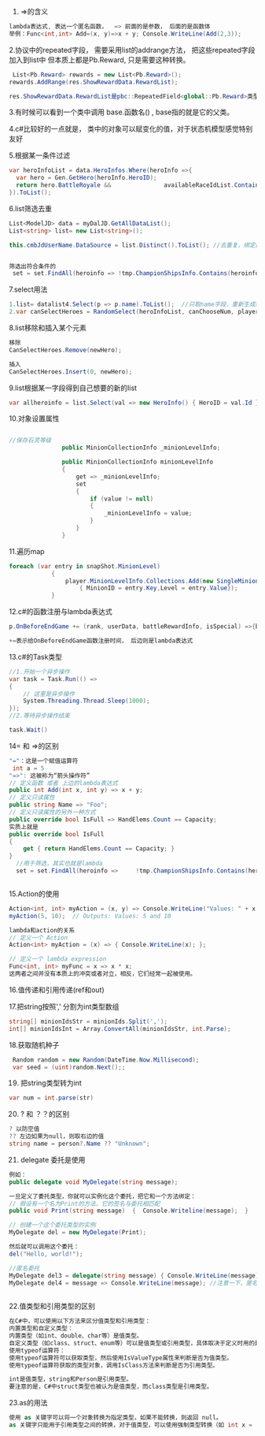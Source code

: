 1. =>的含义

~~~c#
lambda表达式, 表达一个匿名函数，  => 前面的是参数， 后面的是函数体
举例：Func<int,int> Add=(x, y)=>x + y; Console.WriteLine(Add(2,3));
~~~

2.协议中的repeated字段， 需要采用list的addrange方法， 把这些repeated字段加入到list中
但本质上都是Pb.Reward, 只是需要这种转换。

~~~c#
 List<Pb.Reward> rewards = new List<Pb.Reward>();
rewards.AddRange(res.ShowRewardData.RewardList);

res.ShowRewardData.RewardList是pbc::RepeatedField<global::Pb.Reward>类型的
~~~



3.有时候可以看到一个类中调用 base.函数名() , base指的就是它的父类。

4.c#比较好的一点就是， 类中的对象可以赋变化的值，对于状态机模型感觉特别友好

5.根据某一条件过滤

~~~c#
var heroInfoList = data.HeroInfos.Where(heroInfo =>{
  var hero = Gen.GetHero(heroInfo.HeroID);
  return hero.BattleRoyale && 			    availableRaceIdList.Contains(hero.RaceID);//是否包含
}).ToList();
~~~

6.list筛选去重

~~~c#
List<ModelJD> data = myDalJD.GetAllDataList(); 
List<string> list= new List<string>();

this.cmbJdUserName.DataSource = list.Distinct().ToList(); //去重复，绑定数据后面要加ToList()


筛选出符合条件的
 set = set.FindAll(heroinfo => !tmp.ChampionShipsInfo.Contains(heroinfo.HeroID));
~~~

7.select用法

~~~c#
1.list= datalist4.Select(p => p.name).ToList();  //只取name字段，重新生成新的List集合
2.var canSelectHeroes = RandomSelect(heroInfoList, canChooseNum, player).Select(heroInfo => Gen.GetHero(heroInfo.HeroID)).ToList(); //会把GetHero表项返回，RandomSelect本来返回的是List<HeroInfo>，经过Select后变成了List<Hero>类型
~~~

8.list移除和插入某个元素

~~~c#
移除
CanSelectHeroes.Remove(newHero);

插入
CanSelectHeroes.Insert(0, newHero);
~~~

9.list根据某一字段得到自己想要的新的list

~~~c#
var allheroinfo = list.Select(val => new HeroInfo() { HeroID = val.Id }).ToList();
~~~



10.对象设置属性

~~~c#

//保存石灵等级
               public MinionCollectionInfo _minionLevelInfo;

               public MinionCollectionInfo minionLevelInfo
               {
                   get => _minionLevelInfo;
                   set
                   {
                       if (value != null)
                       {
                           _minionLevelInfo = value;
                       }
                   }
               }
~~~

11.遍历map

~~~c#
foreach (var entry in snapShot.MinionLevel)
            {
                player.MinionLevelInfo.Collections.Add(new SingleMinionCollectionInfo()
                    { MinionID = entry.Key,Level = entry.Value});
            }
~~~

12.c#的函数注册与lambda表达式

~~~c#
p.OnBeforeEndGame += (rank, userData, battleRewardInfo, isSpecial) =>{balaba}

+=表示给OnBeforeEndGame函数注册时间， 后边则是lambda表达式
~~~

13.c#的Task类型

~~~c#
//1.开始一个异步操作 
var task = Task.Run(() =>
{
    // 这里是异步操作
    System.Threading.Thread.Sleep(1000);
});
//2.等待异步操作结束

task.Wait()

~~~

14= 和 =>的区别

~~~C#
"="：这是一个赋值运算符
 int a = 5
"=>": 这被称为“箭头操作符”
// 定义函数 或者 上边的lambda表达式
public int Add(int x, int y) => x + y;
// 定义只读属性
public string Name => "Foo";
// 定义只读属性的另外一种方式
public override bool IsFull => HandElems.Count == Capacity;
实质上就是
public override bool IsFull
{
    get { return HandElems.Count == Capacity; }
}
  //用于筛选，其实也就是lambda
  set = set.FindAll(heroinfo =>     !tmp.ChampionShipsInfo.Contains(heroinfo.HeroID));



~~~

15.Action的使用

~~~c#
Action<int, int> myAction = (x, y) => Console.WriteLine("Values: " + x + " and " + y);
myAction(5, 10);  // Outputs: Values: 5 and 10

lambda和action的关系
// 定义一个 Action
Action<int> myAction = (x) => { Console.WriteLine(x); };

// 定义一个 lambda expression
Func<int, int> myFunc = x => x * x;
这两者之间并没有本质上的冲突或者对立，相反，它们经常一起被使用。
~~~

16.值传递和引用传递(ref和out)

17.把string按照',' 分割为int类型数组

~~~c#
string[] minionIdsStr = minionIds.Split(',');
int[] minionIdsInt = Array.ConvertAll(minionIdsStr, int.Parse);
~~~



18.获取随机种子

~~~c#
 Random random = new Random(DateTime.Now.Millisecond);
 var seed = (uint)random.Next();;
~~~

19. 把string类型转为int

~~~C#
var num = int.parse(str)
~~~

20. ? 和 ？？的区别

~~~c#
? 以防空值
?? 左边如果为null，则取右边的值
string name = person?.Name ?? "Unknown";
~~~



21. delegate 委托是使用

~~~c#
例如：
public delegate void MyDelegate(string message);

一旦定义了委托类型，你就可以实例化这个委托，把它和一个方法绑定：
// 假设有一个名为Print的方法，它的签名与委托相匹配
public void Print(string message)  {  Console.Writeline(message);  }

// 创建一个这个委托类型的实例
MyDelegate del = new MyDelegate(Print);

然后就可以调用这个委托：
del("Hello, world!");

//匿名委托
MyDelegate del3 = delegate(string message) { Console.WriteLine(message); };
MyDelegate del4 = message => Console.WriteLine(message); //注意一下，匿名函数返回什么，那么这个函数就是什么类型
  
~~~

22.值类型和引用类型的区别

~~~c#
在C#中，可以使用以下方法来区分值类型和引用类型：
内置类型和自定义类型：
内置类型（如int、double、char等）是值类型。
自定义类型（如class、struct、enum等）可以是值类型或引用类型，具体取决于定义时用的是class还是struct关键字。
使用typeof运算符：
使用typeof运算符可以获取类型，然后使用IsValueType属性来判断是否为值类型。
使用typeof运算符获取的类型对象，调用IsClass方法来判断是否为引用类型。

int是值类型，string和Person是引用类型。
要注意的是，C#中struct类型也被认为是值类型，而class类型是引用类型。
~~~

23.as的用法

~~~c#
使用 as 关键字可以将一个对象转换为指定类型，如果不能转换，则返回 null。
as 关键字只能用于引用类型之间的转换，对于值类型，可以使用强制类型转换（如 int x = (int)someObject;）。另外，如果进行类型转换的两个类型之间不存在继承关系，则无法使用 as 进行转换，需要使用其他方式（如显式类型转换）。
~~~

